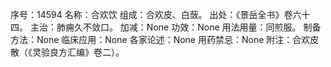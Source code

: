 序号：14594
名称：合欢饮
组成：合欢皮、白蔹。
出处：《景岳全书》卷六十四。
主治：肺痈久不敛口。
加减：None
功效：None
用法用量：同煎服。
制备方法：None
临床应用：None
各家论述：None
用药禁忌：None
附注：合欢皮散（《灵验良方汇编》卷二）。
